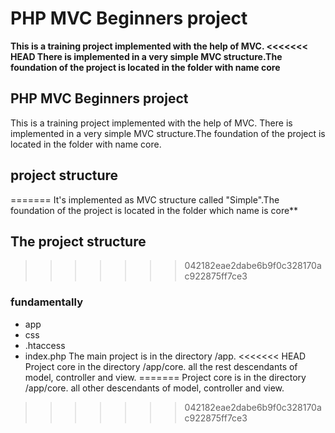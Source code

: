 PHP MVC Beginners project
=======================
 
**This is a training project implemented with the help of MVC. 
<<<<<<< HEAD
There is implemented in a very simple MVC structure.The foundation 
of the project is located in the folder with name core**
## PHP MVC Beginners project
This is a training project implemented with the help of MVC. 
There is implemented in a very simple MVC structure.The foundation 
of the project is located in the folder with name core.
## project structure
=======
It's implemented as MVC structure called "Simple".The foundation 
of the project is located in the folder which name is core**

## The project structure
>>>>>>> 042182eae2dabe6b9f0c328170ac922875ff7ce3
### fundamentally
* app
* css
* .htaccess
* index.php
The main project is in the directory /app.
<<<<<<< HEAD
Project core in the directory /app/core.
all the rest descendants of model, controller and view.
=======
Project core is in the directory /app/core.
all other descendants of model, controller and view.
>>>>>>> 042182eae2dabe6b9f0c328170ac922875ff7ce3
